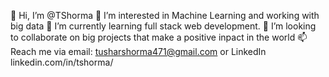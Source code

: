 👋 Hi, I’m @TShorma
👀 I’m interested in Machine Learning and working with big data
🌱 I’m currently learning full stack web development.
💞️ I’m looking to collaborate on big projects that make a positive inpact in the world
📫 Reach me via email: tusharshorma471@gmail.com or LinkedIn linkedin.com/in/tshorma/
